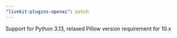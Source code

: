 ```yaml
---
"livekit-plugins-openai": patch
---
```


Support for Python 3.13, relaxed Pillow version requirement for 10.x
